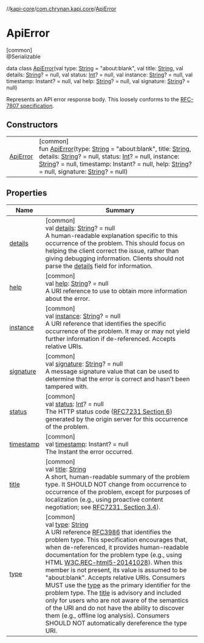 //[kapi-core](../../../index.md)/[com.chrynan.kapi.core](../index.md)/[ApiError](index.md)

# ApiError

[common]\
@Serializable

data class [ApiError](index.md)(val type: [String](https://kotlinlang.org/api/latest/jvm/stdlib/kotlin/-string/index.html) = &quot;about:blank&quot;, val title: [String](https://kotlinlang.org/api/latest/jvm/stdlib/kotlin/-string/index.html), val details: [String](https://kotlinlang.org/api/latest/jvm/stdlib/kotlin/-string/index.html)? = null, val status: [Int](https://kotlinlang.org/api/latest/jvm/stdlib/kotlin/-int/index.html)? = null, val instance: [String](https://kotlinlang.org/api/latest/jvm/stdlib/kotlin/-string/index.html)? = null, val timestamp: Instant? = null, val help: [String](https://kotlinlang.org/api/latest/jvm/stdlib/kotlin/-string/index.html)? = null, val signature: [String](https://kotlinlang.org/api/latest/jvm/stdlib/kotlin/-string/index.html)? = null)

Represents an API error response body. This loosely conforms to the [RFC-7807 specification](https://www.rfc-editor.org/rfc/rfc7807).

## Constructors

| | |
|---|---|
| [ApiError](-api-error.md) | [common]<br>fun [ApiError](-api-error.md)(type: [String](https://kotlinlang.org/api/latest/jvm/stdlib/kotlin/-string/index.html) = &quot;about:blank&quot;, title: [String](https://kotlinlang.org/api/latest/jvm/stdlib/kotlin/-string/index.html), details: [String](https://kotlinlang.org/api/latest/jvm/stdlib/kotlin/-string/index.html)? = null, status: [Int](https://kotlinlang.org/api/latest/jvm/stdlib/kotlin/-int/index.html)? = null, instance: [String](https://kotlinlang.org/api/latest/jvm/stdlib/kotlin/-string/index.html)? = null, timestamp: Instant? = null, help: [String](https://kotlinlang.org/api/latest/jvm/stdlib/kotlin/-string/index.html)? = null, signature: [String](https://kotlinlang.org/api/latest/jvm/stdlib/kotlin/-string/index.html)? = null) |

## Properties

| Name | Summary |
|---|---|
| [details](details.md) | [common]<br>val [details](details.md): [String](https://kotlinlang.org/api/latest/jvm/stdlib/kotlin/-string/index.html)? = null<br>A human-readable explanation specific to this occurrence of the problem. This should focus on helping the client correct the issue, rather than giving debugging information. Clients should not parse the [details](details.md) field for information. |
| [help](help.md) | [common]<br>val [help](help.md): [String](https://kotlinlang.org/api/latest/jvm/stdlib/kotlin/-string/index.html)? = null<br>A URI reference to use to obtain more information about the error. |
| [instance](instance.md) | [common]<br>val [instance](instance.md): [String](https://kotlinlang.org/api/latest/jvm/stdlib/kotlin/-string/index.html)? = null<br>A URI reference that identifies the specific occurrence of the problem. It may or may not yield further information if de-referenced. Accepts relative URIs. |
| [signature](signature.md) | [common]<br>val [signature](signature.md): [String](https://kotlinlang.org/api/latest/jvm/stdlib/kotlin/-string/index.html)? = null<br>A message signature value that can be used to determine that the error is correct and hasn't been tampered with. |
| [status](status.md) | [common]<br>val [status](status.md): [Int](https://kotlinlang.org/api/latest/jvm/stdlib/kotlin/-int/index.html)? = null<br>The HTTP status code ([RFC7231 Section 6](https://www.rfc-editor.org/rfc/rfc7231#section-6)) generated by the origin server for this occurrence of the problem. |
| [timestamp](timestamp.md) | [common]<br>val [timestamp](timestamp.md): Instant? = null<br>The Instant the error occurred. |
| [title](title.md) | [common]<br>val [title](title.md): [String](https://kotlinlang.org/api/latest/jvm/stdlib/kotlin/-string/index.html)<br>A short, human-readable summary of the problem type. It SHOULD NOT change from occurrence to occurrence of the problem, except for purposes of localization (e.g., using proactive content negotiation; see [RFC7231, Section 3.4](https://www.rfc-editor.org/rfc/rfc7231#section-3.4)). |
| [type](type.md) | [common]<br>val [type](type.md): [String](https://kotlinlang.org/api/latest/jvm/stdlib/kotlin/-string/index.html)<br>A URI reference [RFC3986](https://www.rfc-editor.org/rfc/rfc3986) that identifies the problem type. This specification encourages that, when de-referenced, it provides human-readable documentation for the problem type (e.g., using HTML [W3C.REC-html5-20141028](https://www.rfc-editor.org/rfc/rfc7807#ref-W3C.REC-html5-20141028)). When this member is not present, its value is assumed to be &quot;about:blank&quot;. Accepts relative URIs. Consumers MUST use the [type](type.md) as the primary identifier for the problem type. The [title](title.md) is advisory and included only for users who are not aware of the semantics of the URI and do not have the ability to discover them (e.g., offline log analysis). Consumers SHOULD NOT automatically dereference the type URI. |
